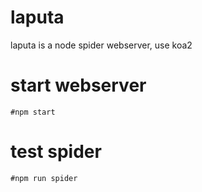 # laputa
laputa is a node spider webserver, use koa2

# start webserver
    #npm start
# test spider
    #npm run spider

